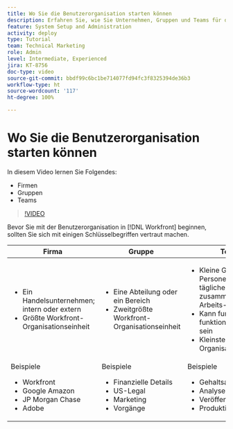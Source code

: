 ```yaml
---
title: Wo Sie die Benutzerorganisation starten können
description: Erfahren Sie, wie Sie Unternehmen, Gruppen und Teams für die Benutzerorganisation und die Vergabe von Berechtigungen für Arbeitsaufgaben nutzen können.
feature: System Setup and Administration
activity: deploy
type: Tutorial
team: Technical Marketing
role: Admin
level: Intermediate, Experienced
jira: KT-8756
doc-type: video
source-git-commit: bbdf99c6bc1be714077fd94fc3f8325394de36b3
workflow-type: ht
source-wordcount: '117'
ht-degree: 100%

---
```


# Wo Sie die Benutzerorganisation starten können

In diesem Video lernen Sie Folgendes:

* Firmen
* Gruppen
* Teams

>[!VIDEO](https://video.tv.adobe.com/v/335068/?quality=12&learn=on&enablevpops=1)

Bevor Sie mit der Benutzerorganisation in [!DNL Workfront] beginnen, sollten Sie sich mit einigen Schlüsselbegriffen vertraut machen.

| Firma | Gruppe | Team |
| --- | --- | --- |
| <ul><li>Ein Handelsunternehmen; intern oder extern</li><li>Größte Workfront-Organisationseinheit</li></ul> | <ul><li>Eine Abteilung oder ein Bereich</li><li>Zweitgrößte Workfront-Organisationseinheit</li></ul> | <ul><li>Kleine Gruppe von Personen, die bei den täglichen Aktivitäten zusammenarbeiten; Arbeits-Team</li><li>Kann funktional oder funktionsübergreifend sein</li><li>Kleinste Workfront-Organisationseinheit</li></ul> |
| Beispiele <ul><li>Workfront</li><li>Google Amazon</li><li>JP Morgan Chase</li><li>Adobe</li></ul> | Beispiele <ul><li>Finanzielle Details</li><li>US-Legal</li><li>Marketing</li><li>Vorgänge</li></ul> | Beispiele <ul><li>Gehaltsabrechnung</li><li>Analyse</li><li>Veröffentlichung</li><li>Produktion</li></ul> |



